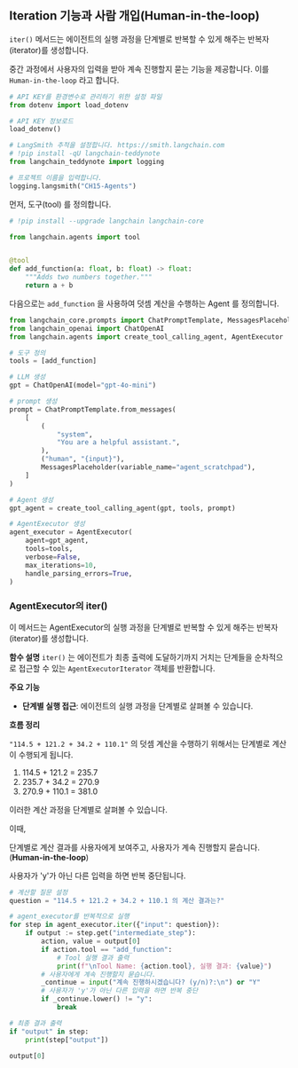 ## Iteration 기능과 사람 개입(Human-in-the-loop)

`iter()` 메서드는 에이전트의 실행 과정을 단계별로 반복할 수 있게 해주는 반복자(iterator)를 생성합니다.

중간 과정에서 사용자의 입력을 받아 계속 진행할지 묻는 기능을 제공합니다. 이를 `Human-in-the-loop` 라고 합니다.

```python
# API KEY를 환경변수로 관리하기 위한 설정 파일
from dotenv import load_dotenv

# API KEY 정보로드
load_dotenv()
```

```python
# LangSmith 추적을 설정합니다. https://smith.langchain.com
# !pip install -qU langchain-teddynote
from langchain_teddynote import logging

# 프로젝트 이름을 입력합니다.
logging.langsmith("CH15-Agents")
```

먼저, 도구(tool) 를 정의합니다.

```python
# !pip install --upgrade langchain langchain-core
```

```python
from langchain.agents import tool


@tool
def add_function(a: float, b: float) -> float:
    """Adds two numbers together."""
    return a + b
```

다음으로는 `add_function` 을 사용하여 덧셈 계산을 수행하는 Agent 를 정의합니다.

```python
from langchain_core.prompts import ChatPromptTemplate, MessagesPlaceholder
from langchain_openai import ChatOpenAI
from langchain.agents import create_tool_calling_agent, AgentExecutor

# 도구 정의
tools = [add_function]

# LLM 생성
gpt = ChatOpenAI(model="gpt-4o-mini")

# prompt 생성
prompt = ChatPromptTemplate.from_messages(
    [
        (
            "system",
            "You are a helpful assistant.",
        ),
        ("human", "{input}"),
        MessagesPlaceholder(variable_name="agent_scratchpad"),
    ]
)

# Agent 생성
gpt_agent = create_tool_calling_agent(gpt, tools, prompt)

# AgentExecutor 생성
agent_executor = AgentExecutor(
    agent=gpt_agent,
    tools=tools,
    verbose=False,
    max_iterations=10,
    handle_parsing_errors=True,
)
```

### AgentExecutor의 iter()

이 메서드는 AgentExecutor의 실행 과정을 단계별로 반복할 수 있게 해주는 반복자(iterator)를 생성합니다.

**함수 설명**
`iter()` 는 에이전트가 최종 출력에 도달하기까지 거치는 단계들을 순차적으로 접근할 수 있는 `AgentExecutorIterator` 객체를 반환합니다.

**주요 기능**
- **단계별 실행 접근**: 에이전트의 실행 과정을 단계별로 살펴볼 수 있습니다.

**흐름 정리**

`"114.5 + 121.2 + 34.2 + 110.1"` 의 덧셈 계산을 수행하기 위해서는 단계별로 계산이 수행되게 됩니다.

1. 114.5 + 121.2 = 235.7
2. 235.7 + 34.2 = 270.9
3. 270.9 + 110.1 = 381.0

이러한 계산 과정을 단계별로 살펴볼 수 있습니다.

이때, 

단계별로 계산 결과를 사용자에게 보여주고, 사용자가 계속 진행할지 묻습니다. (**Human-in-the-loop**)

사용자가 'y'가 아닌 다른 입력을 하면 반복 중단됩니다.

```python
# 계산할 질문 설정
question = "114.5 + 121.2 + 34.2 + 110.1 의 계산 결과는?"

# agent_executor를 반복적으로 실행
for step in agent_executor.iter({"input": question}):
    if output := step.get("intermediate_step"):
        action, value = output[0]
        if action.tool == "add_function":
            # Tool 실행 결과 출력
            print(f"\nTool Name: {action.tool}, 실행 결과: {value}")
        # 사용자에게 계속 진행할지 묻습니다.
        _continue = input("계속 진행하시겠습니다? (y/n)?:\n") or "Y"
        # 사용자가 'y'가 아닌 다른 입력을 하면 반복 중단
        if _continue.lower() != "y":
            break

# 최종 결과 출력
if "output" in step:
    print(step["output"])
```

```python
output[0]
```

```